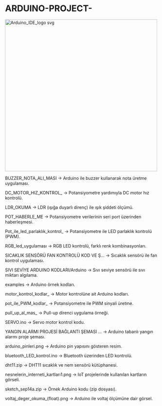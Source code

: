# ARDUINO-PROJECT-
<img width="500" height="500" alt="Arduino_IDE_logo svg" src="https://github.com/user-attachments/assets/9341c953-88de-4436-9aed-7e0d8ed3b737" />


BUZZER_NOTA_ALI_MASI → Arduino ile buzzer kullanarak nota üretme uygulaması.

DC_MOTOR_HIZ_KONTROL_ → Potansiyometre yardımıyla DC motor hız kontrolü.

LDR_OKUMA → LDR (ışığa duyarlı direnç) ile ışık şiddeti ölçümü.

POT_HABERLE_ME → Potansiyometre verilerinin seri port üzerinden haberleşmesi.

Pot_ile_led_parlaklık_kontrol_ → Potansiyometre ile LED parlaklık kontrolü (PWM).

RGB_led_uygulaması → RGB LED kontrolü, farklı renk kombinasyonları.

SICAKLIK SENSÖRÜ FAN KONTROLÜ KOD VE Ş... → Sıcaklık sensörü ile fan kontrol uygulaması.

SIVI SEVİYE ARDUINO KODLARI/Arduino → Sıvı seviye sensörü ile sıvı miktarı algılama.

examples → Arduino örnek kodları.

motor_kontrol_kodlar_ → Motor kontrolüne ait Arduino kodları.

pot_ile_PWM_kodlar_ → Potansiyometre ile PWM sinyali üretme.

pull_up_al_mas_ → Pull-up direnci uygulama örneği.

SERVO.ino → Servo motor kontrol kodu.

YANGIN ALARMI PROJESİ BAĞLANTI ŞEMASI ... → Arduino tabanlı yangın alarmı proje şeması.

arduino_pinleri.png → Arduino pin yapısını gösteren resim.

bluetooth_LED_kontrol.ino → Bluetooth üzerinden LED kontrolü.

dht11.zip → DHT11 sıcaklık ve nem sensörü kütüphanesi.

nesnelerin_interneti_kartları1.png → IoT projelerinde kullanılan kartların görseli.

sketch_sep14a.zip → Örnek Arduino kodu (zip dosyası).

voltaj_deger_okuma_(float).png → Arduino ile voltaj ölçümüne dair görsel.
